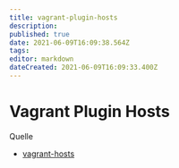 ```yaml
---
title: vagrant-plugin-hosts
description: 
published: true
date: 2021-06-09T16:09:38.564Z
tags: 
editor: markdown
dateCreated: 2021-06-09T16:09:33.400Z
---
```


# Vagrant Plugin Hosts

Quelle

* [vagrant-hosts](https://github.com/oscar-stack/vagrant-hosts)